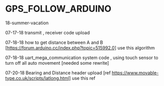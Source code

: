 # GPS_FOLLOW_ARDUINO
18-summer-vacation


07-17-18 transmit , receiver code upload 

07-18-18 how to get distance between A and B [https://forum.arduino.cc/index.php?topic=515992.0] use this algorithm

07-18-18 uart_mega_communication system code , using touch sensor to turn off all auto movement [needed some rewrite]

07-20-18 Bearing and Distance header upload [ref https://www.movable-type.co.uk/scripts/latlong.html] use this ref

